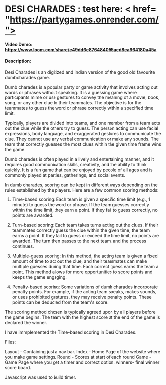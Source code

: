 # DESI CHARADES : test here: < href= "https://partygames.onrender.com/">
#### Video Demo:  https://www.loom.com/share/e49dd6e876484055aed8ea964180a45a
#### Description:
Desi Charades is an digitized and indian version of the good old favourite dumbcharades game.

Dumb charades is a popular party or game activity that involves acting out words or phrases without speaking. It is a guessing game where participants mime or use gestures to convey the meaning of a movie, book, song, or any other clue to their teammates. The objective is for the teammates to guess the word or phrase correctly within a specified time limit.

Typically, players are divided into teams, and one member from a team acts out the clue while the others try to guess. The person acting can use facial expressions, body language, and exaggerated gestures to communicate the clue. They cannot use any verbal communication or make any sounds. The team that correctly guesses the most clues within the given time frame wins the game.

Dumb charades is often played in a lively and entertaining manner, and it requires good communication skills, creativity, and the ability to think quickly. It is a fun game that can be enjoyed by people of all ages and is commonly played at parties, gatherings, and social events.

In dumb charades, scoring can be kept in different ways depending on the rules established by the players. Here are a few common scoring methods:

1. Time-based scoring: Each team is given a specific time limit (e.g., 1 minute) to guess the word or phrase. If the team guesses correctly within the time limit, they earn a point. If they fail to guess correctly, no points are awarded.

2. Turn-based scoring: Each team takes turns acting out the clues. If their teammates correctly guess the clue within the given time, the team earns a point. If they fail to guess or exceed the time limit, no points are awarded. The turn then passes to the next team, and the process continues.

3. Multiple-guess scoring: In this method, the acting team is given a fixed amount of time to act out the clue, and their teammates can make multiple guesses during that time. Each correct guess earns the team a point. This method allows for more opportunities to score points and keeps the game engaging.

4. Penalty-based scoring: Some variations of dumb charades incorporate penalty points. For example, if the acting team speaks, makes sounds, or uses prohibited gestures, they may receive penalty points. These points can be deducted from the team's score.

The scoring method chosen is typically agreed upon by all players before the game begins. The team with the highest score at the end of the game is declared the winner.

I have immplemented the Time-based scoring in Desi Charades.


Files:

Layout - Containing just a nav bar.
Index - Home Page of the website where you make game settings.
Round - Scores at start of each round
Game - Game Page where you get a timer and correct option.
winners- final winner score board.

Javascript was used to build timer.
